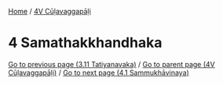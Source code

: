 
[Home](/) / [4V Cūḷavaggapāḷi](../4V.md)

# 4 Samathakkhandhaka


[Go to previous page (3.11 Tatiyanavaka)](3/3.11.md) / [Go to parent page (4V Cūḷavaggapāḷi)](0.md) / [Go to next page (4.1 Sammukhāvinaya)](4/4.1.md)


